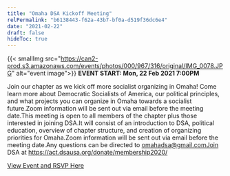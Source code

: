 ```yaml
---
title: "Omaha DSA Kickoff Meeting"
relPermalink: "b6138443-f62a-43b7-bf0a-d519f36dc6e4"
date: "2021-02-22"
draft: false
hideToc: true
---
```


 {{< smallImg src="https://can2-prod.s3.amazonaws.com/events/photos/000/967/316/original/IMG_0078.JPG" alt="event image">}} 
**EVENT START: Mon, 22 Feb 2021 7:00PM**

Join our chapter as we kick off more socialist organizing in Omaha! Come learn more about Democratic Socialists of America, our political principles, and what projects you can organize in Omaha towards a socialist future.Zoom information will be sent out via email before the meeting date.This meeting is open to all members of the chapter plus those interested in joining DSA.It will consist of an introduction to DSA, political education, overview of chapter structure, and creation of organizing priorities for Omaha.Zoom information will be sent out via email before the meeting date.Any questions can be directed to omahadsa@gmail.comJoin DSA at https://act.dsausa.org/donate/membership2020/

[View Event and RSVP Here](https://actionnetwork.org/events/omaha-dsa-kickoff-meeting)

